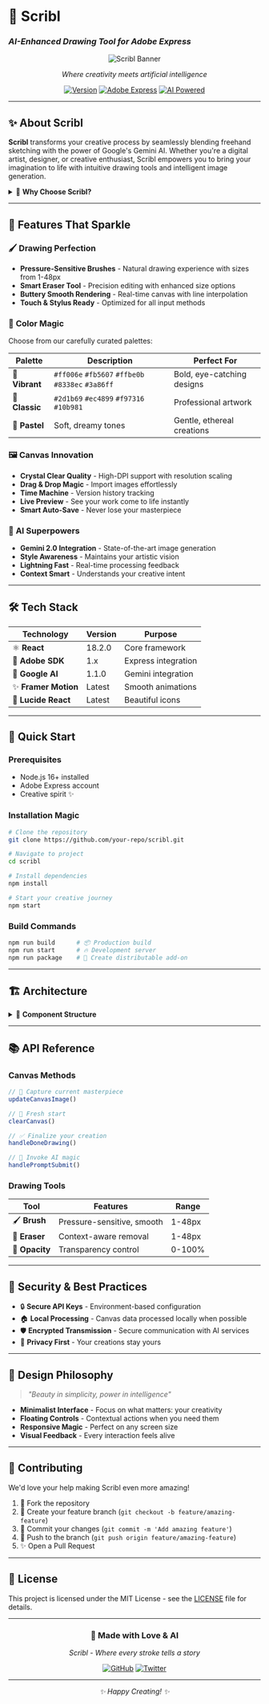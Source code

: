 # 🎨 Scribl
### *AI-Enhanced Drawing Tool for Adobe Express*

<div align="center">

![Scribl Banner](https://github.com/user-attachments/assets/484fa27a-b304-41a0-a020-9ca077eb1244)

*Where creativity meets artificial intelligence*

[![Version](https://img.shields.io/badge/version-1.0.0-ff69b4?style=for-the-badge&logo=adobe&logoColor=white)](https://github.com/your-repo/scribl)
[![Adobe Express](https://img.shields.io/badge/Adobe%20Express-Compatible-ff1493?style=for-the-badge&logo=adobe&logoColor=white)](https://new.express.adobe.com/)
[![AI Powered](https://img.shields.io/badge/AI%20Powered-Gemini%202.0-ffc0cb?style=for-the-badge&logo=google&logoColor=white)](https://ai.google.dev/)

</div>

---

## ✨ **About Scribl**

**Scribl** transforms your creative process by seamlessly blending freehand sketching with the power of Google's Gemini AI. Whether you're a digital artist, designer, or creative enthusiast, Scribl empowers you to bring your imagination to life with intuitive drawing tools and intelligent image generation.

<details>
<summary>🌟 <strong>Why Choose Scribl?</strong></summary>

> *"The perfect harmony between human creativity and artificial intelligence"*

- **Effortless Integration** - Works seamlessly within Adobe Express
- **Intelligent AI** - Powered by cutting-edge Gemini 2.0 technology  
- **Intuitive Design** - Clean, modern interface that gets out of your way
- **Professional Results** - Create stunning visuals in minutes, not hours

</details>

---

## 🎪 **Features That Sparkle**

### 🖌️ **Drawing Perfection**
- **Pressure-Sensitive Brushes** - Natural drawing experience with sizes from 1-48px
- **Smart Eraser Tool** - Precision editing with enhanced size options
- **Buttery Smooth Rendering** - Real-time canvas with line interpolation
- **Touch & Stylus Ready** - Optimized for all input methods

### 🎨 **Color Magic**
Choose from our carefully curated palettes:

| Palette | Description | Perfect For |
|---------|-------------|-------------|
| **💖 Vibrant** | `#ff006e` `#fb5607` `#ffbe0b` `#8338ec` `#3a86ff` | Bold, eye-catching designs |
| **🌸 Classic** | `#2d1b69` `#ec4899` `#f97316` `#10b981` | Professional artwork |
| **🦄 Pastel** | Soft, dreamy tones | Gentle, ethereal creations |

### 🖼️ **Canvas Innovation**
- **Crystal Clear Quality** - High-DPI support with resolution scaling
- **Drag & Drop Magic** - Import images effortlessly
- **Time Machine** - Version history tracking
- **Live Preview** - See your work come to life instantly
- **Smart Auto-Save** - Never lose your masterpiece

### 🤖 **AI Superpowers**
- **Gemini 2.0 Integration** - State-of-the-art image generation
- **Style Awareness** - Maintains your artistic vision
- **Lightning Fast** - Real-time processing feedback
- **Context Smart** - Understands your creative intent

---

## 🛠️ **Tech Stack**

<div align="center">

| Technology | Version | Purpose |
|------------|---------|---------|
| ⚛️ **React** | 18.2.0 | Core framework |
| 🎨 **Adobe SDK** | 1.x | Express integration |
| 🧠 **Google AI** | 1.1.0 | Gemini integration |
| ✨ **Framer Motion** | Latest | Smooth animations |
| 🎯 **Lucide React** | Latest | Beautiful icons |

</div>

---

## 🚀 **Quick Start**

### **Prerequisites**
- Node.js 16+ installed
- Adobe Express account
- Creative spirit ✨

### **Installation Magic** 
```bash
# Clone the repository
git clone https://github.com/your-repo/scribl.git

# Navigate to project
cd scribl

# Install dependencies
npm install

# Start your creative journey
npm start
```

### **Build Commands**
```bash
npm run build      # 📦 Production build
npm run start      # 🔥 Development server  
npm run package    # 🎁 Create distributable add-on
```

---

## 🏗️ **Architecture**

<details>
<summary>📂 <strong>Component Structure</strong></summary>

```
src/
├── 🎨 App.jsx                    # Main application container
├── 🖼️ CanvasArea.jsx            # Drawing surface magic
├── 🎛️ Topbar.jsx                # Tool selection hub
├── 💬 PromptBar.jsx             # AI interaction interface
├── components/
│   ├── 🎪 FloatingMenu.jsx      # Context menus
│   ├── 🌈 ColorPaletteMenu.jsx  # Color selection
│   ├── 🖌️ BrushSizeMenu.jsx     # Tool adjustments
│   └── ⚡ ProcessingAnimation.jsx # Loading states
└── styles/
    └── 💖 main.css               # Pink-themed styling
```

</details>

---

## 📚 **API Reference**

### **Canvas Methods**
```javascript
// 📸 Capture current masterpiece
updateCanvasImage()

// 🧹 Fresh start
clearCanvas()

// ✅ Finalize your creation
handleDoneDrawing()

// 🤖 Invoke AI magic
handlePromptSubmit()
```

### **Drawing Tools**
| Tool | Features | Range |
|------|----------|-------|
| 🖌️ **Brush** | Pressure-sensitive, smooth | 1-48px |
| 🧹 **Eraser** | Context-aware removal | 1-48px |
| 🎨 **Opacity** | Transparency control | 0-100% |

---

## 🔐 **Security & Best Practices**

- 🔒 **Secure API Keys** - Environment-based configuration
- 🏠 **Local Processing** - Canvas data processed locally when possible
- 🛡️ **Encrypted Transmission** - Secure communication with AI services
- 🔐 **Privacy First** - Your creations stay yours

---

## 🎨 **Design Philosophy**

> *"Beauty in simplicity, power in intelligence"*

- **Minimalist Interface** - Focus on what matters: your creativity
- **Floating Controls** - Contextual actions when you need them
- **Responsive Magic** - Perfect on any screen size  
- **Visual Feedback** - Every interaction feels alive

---

## 🌟 **Contributing**

We'd love your help making Scribl even more amazing! 

1. 🍴 Fork the repository
2. 🌸 Create your feature branch (`git checkout -b feature/amazing-feature`)
3. 💖 Commit your changes (`git commit -m 'Add amazing feature'`)
4. 🚀 Push to the branch (`git push origin feature/amazing-feature`)
5. ✨ Open a Pull Request

---

## 📄 **License**

This project is licensed under the MIT License - see the [LICENSE](LICENSE) file for details.

---

<div align="center">

### 💖 **Made with Love & AI**

*Scribl - Where every stroke tells a story*

[![GitHub](https://img.shields.io/badge/GitHub-Follow-ff69b4?style=for-the-badge&logo=github&logoColor=white)](https://github.com/your-repo)
[![Twitter](https://img.shields.io/badge/Twitter-Follow-ff1493?style=for-the-badge&logo=twitter&logoColor=white)](https://twitter.com/your-handle)

---

*✨ Happy Creating! ✨*

</div>
